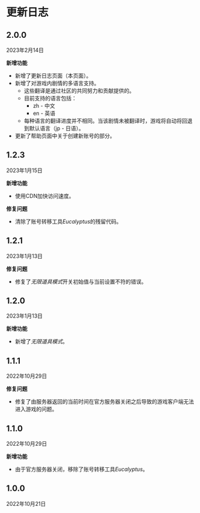 # 更新日志

## 2.0.0

2023年2月14日

**新增功能**

* 新增了更新日志页面（本页面）。
* 新增了对游戏内剧情的多语言支持。
    * 这些翻译是通过社区的共同努力和贡献提供的。
    * 目前支持的语言包括：
        * zh - 中文
        * en - 英语
    * 每种语言的翻译进度并不相同。当该剧情未被翻译时，游戏将自动将回退到默认语言（jp - 日语）。
* 更新了帮助页面中关于创建新账号的部分。

## 1.2.3

2023年1月15日

**新增功能**

* 使用CDN加快访问速度。

**修复问题**

* 清除了账号转移工具*Eucalyptus*的残留代码。

## 1.2.1

2023年1月13日

**修复问题**

* 修复了*无限道具模式*开关初始值与当前设置不符的错误。

## 1.2.0

2023年1月13日

**新增功能**

* 新增了*无限道具模式*。

## 1.1.1

2022年10月29日

**修复问题**

* 修复了由服务器返回的当前时间在官方服务器关闭之后导致的游戏客户端无法进入游戏的问题。

## 1.1.0

2022年10月29日

**新增功能**

* 由于官方服务器关闭，移除了账号转移工具*Eucalyptus*。

## 1.0.0

2022年10月21日